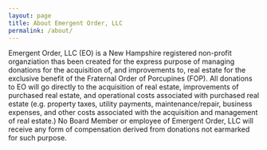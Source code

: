 ```yaml
---
layout: page
title: About Emergent Order, LLC
permalink: /about/
---
```


Emergent Order, LLC (EO) is a New Hampshire registered non-profit organziation thas been created for the express purpose of managing donations for the acquisition of, and improvements to, real estate for the exclusive benefit of the Fraternal Order of Porcupines (FOP). All donations to EO will go directly to the acquisition of real estate, improvements of purchased real estate, and operational costs associated with purchased real estate (e.g. property taxes, utility payments, maintenance/repair, business expenses, and other costs associated with the acquisition and management of real estate.) No Board Member or employee of Emergent Order, LLC will receive any form of compensation derived from donations not earmarked for such purpose.
